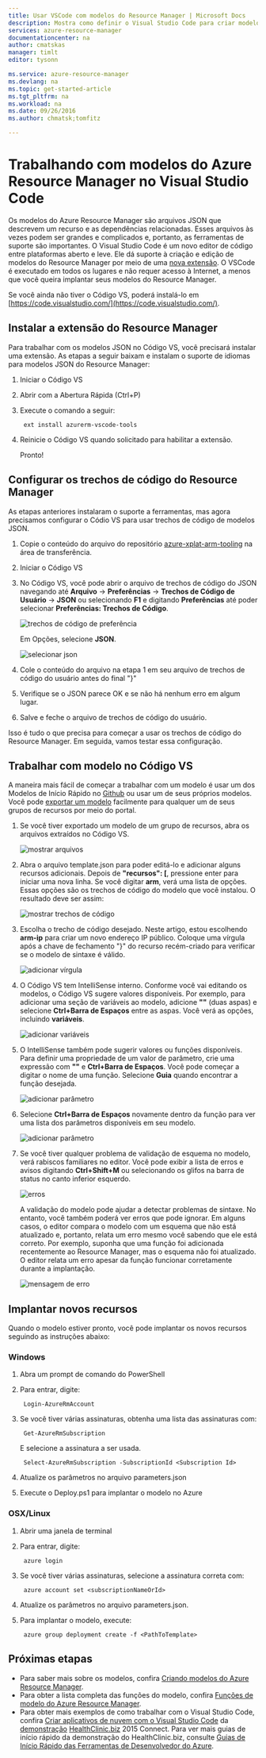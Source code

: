 ```yaml
---
title: Usar VSCode com modelos do Resource Manager | Microsoft Docs
description: Mostra como definir o Visual Studio Code para criar modelos do Azure Resource Manager.
services: azure-resource-manager
documentationcenter: na
author: cmatskas
manager: timlt
editor: tysonn

ms.service: azure-resource-manager
ms.devlang: na
ms.topic: get-started-article
ms.tgt_pltfrm: na
ms.workload: na
ms.date: 09/26/2016
ms.author: chmatsk;tomfitz

---
```

# Trabalhando com modelos do Azure Resource Manager no Visual Studio Code
Os modelos do Azure Resource Manager são arquivos JSON que descrevem um recurso e as dependências relacionadas. Esses arquivos às vezes podem ser grandes e complicados e, portanto, as ferramentas de suporte são importantes. O Visual Studio Code é um novo editor de código entre plataformas aberto e leve. Ele dá suporte à criação e edição de modelos do Resource Manager por meio de uma [nova extensão](https://marketplace.visualstudio.com/items?itemName=msazurermtools.azurerm-vscode-tools). O VSCode é executado em todos os lugares e não requer acesso à Internet, a menos que você queira implantar seus modelos do Resource Manager.

Se você ainda não tiver o Código VS, poderá instalá-lo em [https://code.visualstudio.com/](https://code.visualstudio.com/).

## Instalar a extensão do Resource Manager
Para trabalhar com os modelos JSON no Código VS, você precisará instalar uma extensão. As etapas a seguir baixam e instalam o suporte de idiomas para modelos JSON do Resource Manager:

1. Iniciar o Código VS
2. Abrir com a Abertura Rápida (Ctrl+P)
3. Execute o comando a seguir:
   
        ext install azurerm-vscode-tools
4. Reinicie o Código VS quando solicitado para habilitar a extensão.
   
   Pronto!

## Configurar os trechos de código do Resource Manager
As etapas anteriores instalaram o suporte a ferramentas, mas agora precisamos configurar o Códio VS para usar trechos de código de modelos JSON.

1. Copie o conteúdo do arquivo do repositório [azure-xplat-arm-tooling](https://raw.githubusercontent.com/Azure/azure-xplat-arm-tooling/master/VSCode/armsnippets.json) na área de transferência.
2. Iniciar o Código VS
3. No Código VS, você pode abrir o arquivo de trechos de código do JSON navegando até **Arquivo** -> **Preferências** -> **Trechos de Código de Usuário** -> **JSON** ou selecionando **F1** e digitando **Preferências** até poder selecionar **Preferências: Trechos de Código**.
   
    ![trechos de código de preferência](./media/resource-manager-vs-code/preferences-snippets.png)
   
    Em Opções, selecione **JSON**.
   
    ![selecionar json](./media/resource-manager-vs-code/select-json.png)
4. Cole o conteúdo do arquivo na etapa 1 em seu arquivo de trechos de código do usuário antes do final "}"
5. Verifique se o JSON parece OK e se não há nenhum erro em algum lugar.
6. Salve e feche o arquivo de trechos de código do usuário.

Isso é tudo o que precisa para começar a usar os trechos de código do Resource Manager. Em seguida, vamos testar essa configuração.

## Trabalhar com modelo no Código VS
A maneira mais fácil de começar a trabalhar com um modelo é usar um dos Modelos de Início Rápido no [Github](https://github.com/Azure/azure-quickstart-templates) ou usar um de seus próprios modelos. Você pode [exportar um modelo](resource-manager-export-template.md) facilmente para qualquer um de seus grupos de recursos por meio do portal.

1. Se você tiver exportado um modelo de um grupo de recursos, abra os arquivos extraídos no Código VS.
   
    ![mostrar arquivos](./media/resource-manager-vs-code/show-files.png)
2. Abra o arquivo template.json para poder editá-lo e adicionar alguns recursos adicionais. Depois de **"recursos": [**, pressione enter para iniciar uma nova linha. Se você digitar **arm**, verá uma lista de opções. Essas opções são os trechos de código do modelo que você instalou. O resultado deve ser assim:
   
    ![mostrar trechos de código](./media/resource-manager-vs-code/type-snippets.png)
3. Escolha o trecho de código desejado. Neste artigo, estou escolhendo **arm-ip** para criar um novo endereço IP público. Coloque uma vírgula após a chave de fechamento "}" do recurso recém-criado para verificar se o modelo de sintaxe é válido.
   
     ![adicionar vírgula](./media/resource-manager-vs-code/add-comma.png)
4. O Código VS tem IntelliSense interno. Conforme você vai editando os modelos, o Código VS sugere valores disponíveis. Por exemplo, para adicionar uma seção de variáveis ao modelo, adicione **""** (duas aspas) e selecione **Ctrl+Barra de Espaços** entre as aspas. Você verá as opções, incluindo **variáveis**.
   
    ![adicionar variáveis](./media/resource-manager-vs-code/add-variables.png)
5. O IntelliSense também pode sugerir valores ou funções disponíveis. Para definir uma propriedade de um valor de parâmetro, crie uma expressão com **""** e **Ctrl+Barra de Espaços**. Você pode começar a digitar o nome de uma função. Selecione **Guia** quando encontrar a função desejada.
   
    ![adicionar parâmetro](./media/resource-manager-vs-code/select-parameters.png)
6. Selecione **Ctrl+Barra de Espaços** novamente dentro da função para ver uma lista dos parâmetros disponíveis em seu modelo.
   
    ![adicionar parâmetro](./media/resource-manager-vs-code/select-avail-parameters.png)
7. Se você tiver qualquer problema de validação de esquema no modelo, verá rabiscos familiares no editor. Você pode exibir a lista de erros e avisos digitando **Ctrl+Shift+M** ou selecionando os glifos na barra de status no canto inferior esquerdo.
   
    ![erros](./media/resource-manager-vs-code/errors.png)
   
    A validação do modelo pode ajudar a detectar problemas de sintaxe. No entanto, você também poderá ver erros que pode ignorar. Em alguns casos, o editor compara o modelo com um esquema que não está atualizado e, portanto, relata um erro mesmo você sabendo que ele está correto. Por exemplo, suponha que uma função foi adicionada recentemente ao Resource Manager, mas o esquema não foi atualizado. O editor relata um erro apesar da função funcionar corretamente durante a implantação.
   
    ![mensagem de erro](./media/resource-manager-vs-code/unrecognized-function.png)

## Implantar novos recursos
Quando o modelo estiver pronto, você pode implantar os novos recursos seguindo as instruções abaixo:

### Windows
1. Abra um prompt de comando do PowerShell
2. Para entrar, digite:
   
        Login-AzureRmAccount 
3. Se você tiver várias assinaturas, obtenha uma lista das assinaturas com:
   
        Get-AzureRmSubscription
   
    E selecione a assinatura a ser usada.
   
        Select-AzureRmSubscription -SubscriptionId <Subscription Id>
4. Atualize os parâmetros no arquivo parameters.json
5. Execute o Deploy.ps1 para implantar o modelo no Azure

### OSX/Linux
1. Abrir uma janela de terminal
2. Para entrar, digite:
   
        azure login 
3. Se você tiver várias assinaturas, selecione a assinatura correta com:
   
        azure account set <subscriptionNameOrId> 
4. Atualize os parâmetros no arquivo parameters.json.
5. Para implantar o modelo, execute:
   
        azure group deployment create -f <PathToTemplate> 

## Próximas etapas
* Para saber mais sobre os modelos, confira [Criando modelos do Azure Resource Manager](resource-group-authoring-templates.md).
* Para obter a lista completa das funções do modelo, confira [Funções de modelo do Azure Resource Manager](resource-group-template-functions.md).
* Para obter mais exemplos de como trabalhar com o Visual Studio Code, confira [Criar aplicativos de nuvem com o Visual Studio Code](https://github.com/Microsoft/HealthClinic.biz/wiki/Build-cloud-apps-with-Visual-Studio-Code) da [demonstração](https://blogs.msdn.microsoft.com/visualstudio/2015/12/08/connectdemos-2015-healthclinic-biz/) [HealthClinic.biz](https://github.com/Microsoft/HealthClinic.biz) 2015 Connect. Para ver mais guias de início rápido da demonstração do HealthClinic.biz, consulte [Guias de Início Rápido das Ferramentas de Desenvolvedor do Azure](https://github.com/Microsoft/HealthClinic.biz/wiki/Azure-Developer-Tools-Quickstarts).

<!---HONumber=AcomDC_0928_2016-->